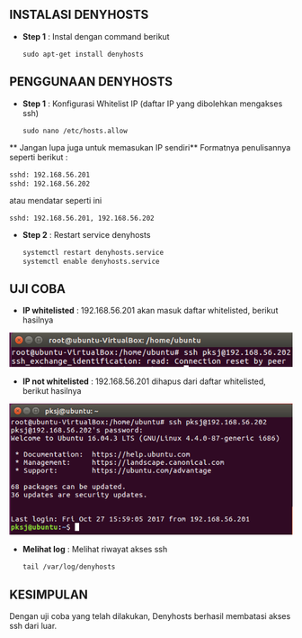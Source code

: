 ## INSTALASI DENYHOSTS

* **Step 1**    : Instal dengan command berikut

  ```
  sudo apt-get install denyhosts
  ```
## PENGGUNAAN DENYHOSTS

* **Step 1**    : Konfigurasi Whitelist IP \(daftar IP yang dibolehkan mengakses ssh\)

  ```
  sudo nano /etc/hosts.allow
  ```

**  Jangan lupa juga untuk memasukan IP sendiri**
Formatnya penulisannya seperti berikut :

  ```
  sshd: 192.168.56.201
  sshd: 192.168.56.202
  ```
  atau mendatar seperti ini
  
  ```
  sshd: 192.168.56.201, 192.168.56.202
  ```
  
* **Step 2**    : Restart service denyhosts

  ```
  systemctl restart denyhosts.service
  systemctl enable denyhosts.service
  ```

## UJI COBA

* **IP whitelisted**    : 192.168.56.201 akan masuk daftar whitelisted, berikut hasilnya

![](/assets/medusa-denyhosts/denyhosts-hasil1.PNG)

* **IP not whitelisted**    : 192.168.56.201 dihapus dari daftar whitelisted, berikut hasilnya

![](/assets/medusa-denyhosts/denyhosts-hasil2.PNG)

* **Melihat log**    : Melihat riwayat akses ssh

  ```
  tail /var/log/denyhosts
  ```


## KESIMPULAN

Dengan uji coba yang telah dilakukan, Denyhosts berhasil membatasi akses ssh dari luar.

